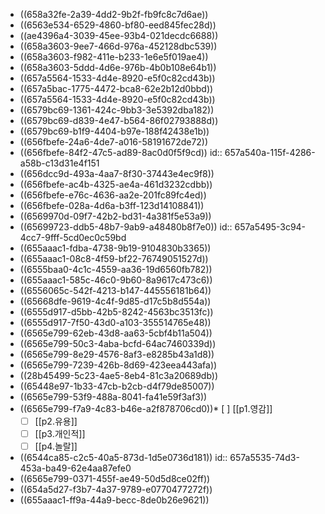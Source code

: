 - ((658a32fe-2a39-4dd2-9b2f-fb9fc8c7d6ae))
- ((6563e534-6529-4860-bf80-eed845fec28d))
- ((ae4396a4-3039-45ee-93b4-021decdc6688))
- ((658a3603-9ee7-466d-976a-452128dbc539))
- ((658a3603-f982-411e-b233-1e6e5f019ae4))
- ((658a3603-5ddd-4d6e-976b-4b0b108e64b1))
- ((657a5564-1533-4d4e-8920-e5f0c82cd43b))
- ((657a5bac-1775-4472-bca8-62e2b12d0bbd))
- ((657a5564-1533-4d4e-8920-e5f0c82cd43b))
- ((6579bc69-1361-424c-9bb3-3e5392dba182))
- ((6579bc69-d839-4e47-b564-86f02793888d))
- ((6579bc69-b1f9-4404-b97e-188f42438e1b))
- ((656fbefe-24a6-4de7-a016-58191672de72))
- ((656fbefe-84f2-47c5-ad89-8ac0d0f5f9cd))
  id:: 657a540a-115f-4286-a58b-c13d31e4f151
- ((656dcc9d-493a-4aa7-8f30-37443e4ec9f8))
- ((656fbefe-ac4b-4325-ae4a-461d3232cdbb))
- ((656fbefe-e76c-4636-aa2e-201fc89fc4ed))
- ((656fbefe-028a-4d6a-b3ff-123d14108841))
- ((6569970d-09f7-42b2-bd31-4a381f5e53a9))
- ((65699723-ddb5-48b7-9ab9-a48480b8f7e0))
  id:: 657a5495-3c94-4cc7-9fff-5cd0ec0c59bd
- ((655aaac1-fdba-4738-9b19-9104830b3365))
- ((655aaac1-08c8-4f59-bf22-76749051527d))
- ((6555baa0-4c1c-4559-aa36-19d6560fb782))
- ((655aaac1-585c-46c0-9b60-8a9617c473c6))
- ((6556065c-542f-4213-b147-445556181b64))
- ((65668dfe-9619-4c4f-9d85-d17c5b8d554a))
- ((6555d917-d5bb-42b5-8242-4563bc3513fc))
- ((6555d917-7f50-43d0-a103-355514765e48))
- ((6565e799-62eb-43d8-aa63-5cbf4b11a504))
- ((6565e799-50c3-4aba-bcfd-64ac7460339d))
- ((6565e799-8e29-4576-8af3-e8285b43a1d8))
- ((6565e799-7239-426b-8d69-423eea443afa))
- ((28b45499-5c23-4ae5-8eb4-81c3a20689db))
- ((65448e97-1b33-47cb-b2cb-d4f79de85007))
- ((6565e799-53f9-488a-8041-fa41e59f3af3))
- ((6565e799-f7a9-4c83-b46e-a2f878706cd0))* [ ] [[p1.영감]] 
  * [ ] [[p2.유용]]
  * [ ] [[p3.개인적]]
  * [ ] [[p4.놀랄]]
- ((6544ca85-c2c5-40a5-873d-1d5e0736d181))
  id:: 657a5535-74d3-453a-ba49-62e4aa87efe0
- ((6565e799-0371-455f-ae49-50d5d8ce02ff))
- ((654a5d27-f3b7-4a37-9789-e0770477272f))
- ((655aaac1-ff9a-44a9-becc-8de0b26e9621))